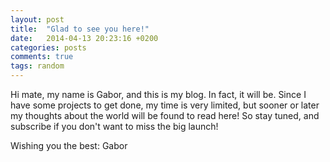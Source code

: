 ```yaml
---
layout: post
title:  "Glad to see you here!"
date:   2014-04-13 20:23:16 +0200
categories: posts
comments: true
tags: random
---
```

Hi mate, my name is Gabor, and this is my blog. In fact, it will be. Since I have some projects to get done, my time is very limited, but sooner or later my thoughts about the world will be found to read here! So stay tuned, and subscribe if you don't want to miss the big launch!

Wishing you the best:
Gabor